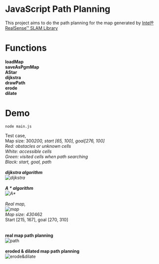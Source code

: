 # JavaScript Path Planning
This project aims to do the path planning for the map generated by [Intel® RealSense™ SLAM Library](https://software.intel.com/sites/products/realsense/slam/developer_guide.html)

# Functions
**loadMap**<br>
**saveAsPgmMap**<br>
**AStar**<br>
**dijkstra**<br>
**drawPath**<br>
**erode**<br>
**dilate**<br>

# Demo
```
node main.js
```
Test case,</br>
Map size: 300*200, start [65, 100], goal[276, 100]</br>
Red: obstacles or unknown cells</br>
White: accessible cells</br>
Green: visited cells when path searching</br>
Black: start, goal, path</br></br>
**dijkstra algorithm**</br>
![dijkstra](https://github.com/pancx/pathplanning/blob/master/pic/dijkstra.png "dijkstra")
</br></br>
**A * algorithm**</br>
![A*](https://github.com/pancx/pathplanning/blob/master/pic/AStar.png "A*")
</br></br>
Real map,</br>
![map](https://github.com/pancx/pathplanning/blob/master/pic/lab_map.png "map")
</br>
Map size: 430*462</br>
Start [215, 167],  goal [270, 310]</br>
</br></br>
**real map path planning**</br>
![path](https://github.com/pancx/pathplanning/blob/master/pic/wrong_path.png "path")
</br></br>
**eroded & dilated map path planning**</br>
![erode&dilate](https://github.com/pancx/pathplanning/blob/master/pic/erode_dilate_path.png "erode&dilate")
</br>
